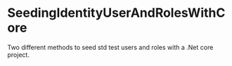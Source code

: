 # SeedingIdentityUserAndRolesWithCore
Two different methods to seed std test users and roles with a .Net core project.
